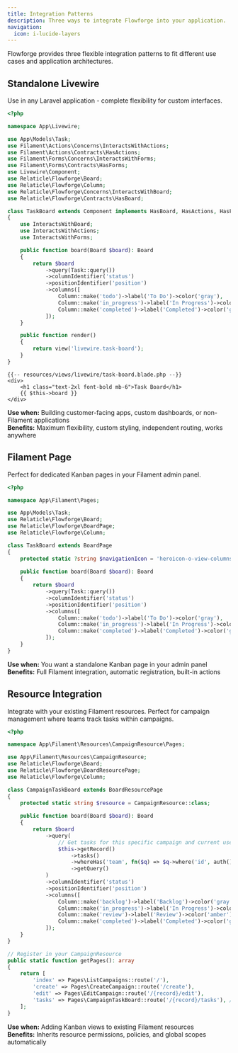 ```yaml
---
title: Integration Patterns
description: Three ways to integrate Flowforge into your application.
navigation:
  icon: i-lucide-layers
---
```


Flowforge provides three flexible integration patterns to fit different use cases and application architectures.

## Standalone Livewire

Use in any Laravel application - complete flexibility for custom interfaces.

```php
<?php

namespace App\Livewire;

use App\Models\Task;
use Filament\Actions\Concerns\InteractsWithActions;
use Filament\Actions\Contracts\HasActions;
use Filament\Forms\Concerns\InteractsWithForms;
use Filament\Forms\Contracts\HasForms;
use Livewire\Component;
use Relaticle\Flowforge\Board;
use Relaticle\Flowforge\Column;
use Relaticle\Flowforge\Concerns\InteractsWithBoard;
use Relaticle\Flowforge\Contracts\HasBoard;

class TaskBoard extends Component implements HasBoard, HasActions, HasForms
{
    use InteractsWithBoard;
    use InteractsWithActions;
    use InteractsWithForms;

    public function board(Board $board): Board
    {
        return $board
            ->query(Task::query())
            ->columnIdentifier('status')
            ->positionIdentifier('position')
            ->columns([
                Column::make('todo')->label('To Do')->color('gray'),
                Column::make('in_progress')->label('In Progress')->color('blue'),
                Column::make('completed')->label('Completed')->color('green'),
            ]);
    }

    public function render()
    {
        return view('livewire.task-board');
    }
}
```

```blade
{{-- resources/views/livewire/task-board.blade.php --}}
<div>
    <h1 class="text-2xl font-bold mb-6">Task Board</h1>
    {{ $this->board }}
</div>
```

**Use when:** Building customer-facing apps, custom dashboards, or non-Filament applications  
**Benefits:** Maximum flexibility, custom styling, independent routing, works anywhere

## Filament Page

Perfect for dedicated Kanban pages in your Filament admin panel.

```php
<?php

namespace App\Filament\Pages;

use App\Models\Task;
use Relaticle\Flowforge\Board;
use Relaticle\Flowforge\BoardPage;
use Relaticle\Flowforge\Column;

class TaskBoard extends BoardPage
{
    protected static ?string $navigationIcon = 'heroicon-o-view-columns';
    
    public function board(Board $board): Board
    {
        return $board
            ->query(Task::query())
            ->columnIdentifier('status')
            ->positionIdentifier('position')
            ->columns([
                Column::make('todo')->label('To Do')->color('gray'),
                Column::make('in_progress')->label('In Progress')->color('blue'),
                Column::make('completed')->label('Completed')->color('green'),
            ]);
    }
}
```

**Use when:** You want a standalone Kanban page in your admin panel  
**Benefits:** Full Filament integration, automatic registration, built-in actions

## Resource Integration

Integrate with your existing Filament resources. Perfect for campaign management where teams track tasks within campaigns.

```php
<?php

namespace App\Filament\Resources\CampaignResource\Pages;

use App\Filament\Resources\CampaignResource;
use Relaticle\Flowforge\Board;
use Relaticle\Flowforge\BoardResourcePage;
use Relaticle\Flowforge\Column;

class CampaignTaskBoard extends BoardResourcePage
{
    protected static string $resource = CampaignResource::class;
    
    public function board(Board $board): Board
    {
        return $board
            ->query(
                // Get tasks for this specific campaign and current user's team
                $this->getRecord()
                    ->tasks()
                    ->whereHas('team', fn($q) => $q->where('id', auth()->user()->current_team_id))
                    ->getQuery()
            )
            ->columnIdentifier('status')
            ->positionIdentifier('position')
            ->columns([
                Column::make('backlog')->label('Backlog')->color('gray'),
                Column::make('in_progress')->label('In Progress')->color('blue'),
                Column::make('review')->label('Review')->color('amber'),
                Column::make('completed')->label('Completed')->color('green'),
            ]);
    }
}

// Register in your CampaignResource
public static function getPages(): array
{
    return [
        'index' => Pages\ListCampaigns::route('/'),
        'create' => Pages\CreateCampaign::route('/create'),
        'edit' => Pages\EditCampaign::route('/{record}/edit'),
        'tasks' => Pages\CampaignTaskBoard::route('/{record}/tasks'), // Add this line
    ];
}
```

**Use when:** Adding Kanban views to existing Filament resources  
**Benefits:** Inherits resource permissions, policies, and global scopes automatically

